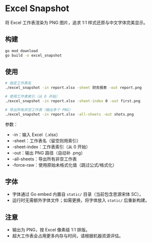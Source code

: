 # Excel Snapshot

将 Excel 工作表渲染为 PNG 图片，追求 1:1 样式还原与中文字体完美显示。

## 构建
```bash
go mod download
go build -o excel_snapshot
```

## 使用
```bash
# 指定工作表名
./excel_snapshot -in report.xlsx -sheet 财务报表 -out report.png

# 使用工作表索引（从 0 开始）
./excel_snapshot -in report.xlsx -sheet-index 0 -out first.png

# 导出所有非空工作表（输出多个 PNG）
./excel_snapshot -in report.xlsx -all-sheets -out shots.png
```

参数：
- -in：输入 Excel（.xlsx）
- -sheet：工作表名（留空则用索引）
- -sheet-index：工作表索引（从 0 开始）
- -out：输出 PNG 路径（自动补 .png）
- -all-sheets：导出所有非空工作表
- -force-raw：使用原始未格式化值（跳过公式/格式化）

## 字体
- 字体通过 Go embed 内置自 `static/` 目录（当前包含思源宋体 SC）。
- 运行时无需额外字体文件；如需更换，将字体放入 `static/` 后重新构建。

## 注意
- 输出为 PNG，按 Excel 像素级 1:1 排版。
- 超大工作表会占用更多内存与时间，请根据机器资源评估。